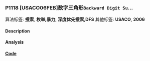 ### P1118 [USACO06FEB]数字三角形`Backward Digit Su`…

算法标签: **搜索**, **枚举,暴力**, **深度优先搜索,DFS**
其他标签: **USACO**, **2006**


#### Description

#### Analysis

#### [Code](../cpp/p1118.cpp) 

